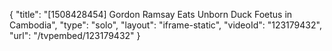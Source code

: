 {
    "title": "[1508428454] Gordon Ramsay Eats Unborn Duck Foetus in Cambodia",
    "type": "solo",
    "layout": "iframe-static",
    "videoId": "123179432",
    "url": "\/tvpembed\/123179432"
}